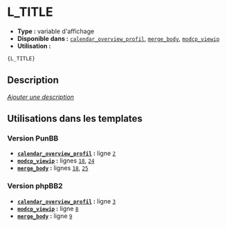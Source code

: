 # L_TITLE
* __Type :__ variable d'affichage
* __Disponible dans :__ [`calendar_overview_profil`](../tpl/var/calendar_overview_profil.md), [`merge_body`](../tpl/var/merge_body.md), [`modcp_viewip`](../tpl/var/modcp_viewip.md)
* __Utilisation :__

```html
{L_TITLE}
```

## Description
[*Ajouter une description*](https://fa-tvars.appspot.com/var/L_TITLE)

## Utilisations dans les templates

### Version PunBB
* __[`calendar_overview_profil`](../tpl/var/calendar_overview_profil.md#readme) :__ ligne [`2`](../tpl/src/punbb/calendar_overview_profil.tpl#L2)
* __[`modcp_viewip`](../tpl/var/modcp_viewip.md#readme) :__ lignes [`18`](../tpl/src/punbb/modcp_viewip.tpl#L18), [`24`](../tpl/src/punbb/modcp_viewip.tpl#L24)
* __[`merge_body`](../tpl/var/merge_body.md#readme) :__ lignes [`18`](../tpl/src/punbb/merge_body.tpl#L18), [`25`](../tpl/src/punbb/merge_body.tpl#L25)

### Version phpBB2
* __[`calendar_overview_profil`](../tpl/var/calendar_overview_profil.md#readme) :__ ligne [`3`](../tpl/src/subsilver/calendar_overview_profil.tpl#L3)
* __[`modcp_viewip`](../tpl/var/modcp_viewip.md#readme) :__ ligne [`8`](../tpl/src/subsilver/modcp_viewip.tpl#L8)
* __[`merge_body`](../tpl/var/merge_body.md#readme) :__ ligne [`9`](../tpl/src/subsilver/merge_body.tpl#L9)